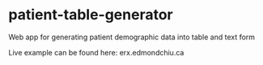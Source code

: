 # patient-table-generator
Web app for generating patient demographic data into table and text form


Live example can be found here: erx.edmondchiu.ca
